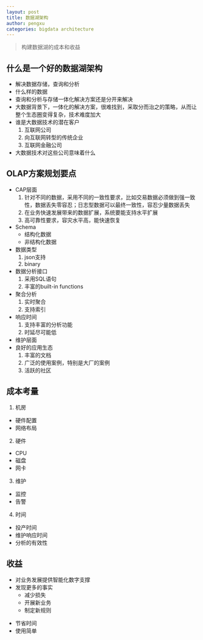 ```yaml
---
layout: post
title: 数据湖架构
author: pengxu
categories: bigdata architecture
---
```


>构建数据湖的成本和收益

## 什么是一个好的数据湖架构
  - 解决数据存储，查询和分析
  - 什么样的数据
  - 查询和分析与存储一体化解决方案还是分开来解决
  - 大数据背景下，一体化的解决方案，很难找到，采取分而治之的策略，从而让整个生态圈变得复杂，技术难度加大
  - 谁是大数据技术的潜在客户
    1. 互联网公司
    2. 向互联网转型的传统企业
    3. 互联网金融公司
 - 大数据技术对这些公司意味着什么

## OLAP方案规划要点
  - CAP层面
    1. 针对不同的数据，采用不同的一致性要求，比如交易数据必须做到强一致性，数据丢失零容忍；日志型数据可以最终一致性，容忍少量数据丢失
    2. 在业务快速发展带来的数据扩展，系统要能支持水平扩展
    3. 高可靠性要求，容灾水平高，能快速恢复
  - Schema
    - 结构化数据
    - 非结构化数据
  - 数据类型
    1. json支持
    2. binary
  - 数据分析接口
    1. 采用SQL语句
    2. 丰富的built-in functions
  - 聚合分析
    1. 实时聚合
    2. 支持索引
  - 响应时间
    1. 支持丰富的分析功能
    2. 时延尽可能低
  - 维护层面
  - 良好的应用生态
    1. 丰富的文档
    2. 广泛的使用案例，特别是大厂的案例
    3. 活跃的社区

## 成本考量
1. 机房
  - 硬件配置
  - 网络布局
2. 硬件
  - CPU
  - 磁盘
  - 网卡
3. 维护
  - 监控
  - 告警
4. 时间
  - 投产时间
  - 维护响应时间
  - 分析的有效性

## 收益
  - 对业务发展提供智能化数字支撑
  - 发现更多的事实
      - 减少损失
      - 开展新业务
      - 制定新规则
  * 节省时间
  * 使用简单
